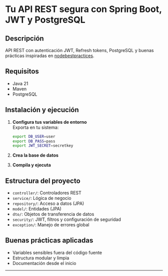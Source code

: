 # Tu API REST segura con Spring Boot, JWT y PostgreSQL

## Descripción
API REST con autenticación JWT, Refresh tokens, PostgreSQL y buenas prácticas inspiradas en [nodebestpractices](https://github.com/goldbergyoni/nodebestpractices).

## Requisitos

- Java 21
- Maven
- PostgreSQL

## Instalación y ejecución

1. **Configura tus variables de entorno**  
   Exporta en tu sistema:
   ```bash
   export DB_USER=user
   export DB_PASS=pass
   export JWT_SECRET=secretkey
   ```

2. **Crea la base de datos**

3. **Compila y ejecuta**

## Estructura del proyecto

- `controller/`: Controladores REST
- `service/`: Lógica de negocio
- `repository/`: Acceso a datos (JPA)
- `model/`: Entidades (JPA)
- `dto/`: Objetos de transferencia de datos
- `security/`: JWT, filtros y configuración de seguridad
- `exception/`: Manejo de errores global

## Buenas prácticas aplicadas

- Variables sensibles fuera del código fuente
- Estructura modular y limpia
- Documentación desde el inicio

---
